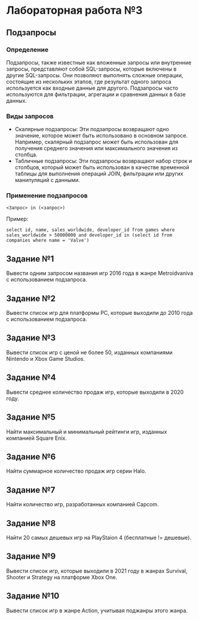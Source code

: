 # Лабораторная работа №3

## Подзапросы

### Определение

Подзапросы, также известные как вложенные запросы или внутренние запросы, представляют собой SQL-запросы, которые включены в другие SQL-запросы. Они позволяют выполнять сложные операции, состоящие из нескольких этапов, где результат одного запроса используется как входные данные для другого. Подзапросы часто используются для фильтрации, агрегации и сравнения данных в базе данных.

### Виды запросов

- Скалярные подзапросы: Эти подзапросы возвращают одно значение, которое может быть использовано в основном запросе. Например, скалярный подзапрос может быть использован для получения среднего значения или максимального значения из столбца.
- Табличные подзапросы: Эти подзапросы возвращают набор строк и столбцов, который может быть использован в качестве временной таблицы для выполнения операций JOIN, фильтрации или других манипуляций с данными.

### Применение подзапросов

```
<Запрос> in (<запрос>)
```

Пример:

```
select id, name, sales_worldwide, developer_id from games where sales_worldwide > 50000000 and developer_id in (select id from companies where name = 'Valve')
```


## Задание №1

Вывести одним запросом названия игр 2016 года в жанре Metroidvaniva с использованием подзапроса.

## Задание №2

Вывести список игр для платформы PC, которые выходили до 2010 года с использованием подзапроса.

## Задание №3

Вывести список игр с ценой не более 50, изданных компаниями Nintendo и Xbox Game Studios.

## Задание №4

Вывести среднее количество продаж игр, которые выходили в 2020 году.

## Задание №5

Найти максимальный и минимальный рейтинги игр, изданных компанией Square Enix.

## Задание №6

Найти суммарное количество продаж игр серии Halo.

## Задание №7

Найти количество игр, разработанных компанией Capcom.

## Задание №8

Найти 20 самых дешевых игр на PlayStaion 4 (бесплатные != дешевые).

## Задание №9

Вывести список игр, которые выходили в 2021 году в жанрах Survival, Shooter и Strategy на платформе Xbox One.

## Задание №10

Вывести список игр в жанре Action, учитывая поджанры этого жанра.
